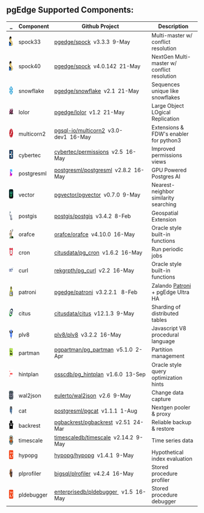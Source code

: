 
## pgEdge Supported Components:

_ |Component|Github Project|Description
---|---|---|---|
<img src=img/spock.png height=25 width=25> | spock33 | [pgedge/spock](https://github.com/pgedge/spock/tags)&nbsp;&nbsp;v3.3.3&nbsp;&nbsp;9-May | Multi-master w/ conflict resolution
<img src=img/spock.png height=25 width=25> | spock40 | [pgedge/spock](https://github.com/pgedge/spock/tags)&nbsp;&nbsp;v4.0.142&nbsp;&nbsp;21-May | NextGen Multi-master w/ conflict resolution
<img src=img/snowflake.png height=25 width=25> | snowflake | [pgedge/snowflake](https://github.com/pgedge/snowflake/tags)&nbsp;&nbsp;v2.1&nbsp;&nbsp;21-May | Sequences unique like snowflakes
<img src=img/lola.png height=20 width=35> | lolor | [pgedge/lolor](https://github.com/pgedge/lolor/tags)&nbsp;&nbsp;v1.2&nbsp;&nbsp;21-May | Large Object LOgical Replication
<img src=img/multicorn.png height=25 width=25> | multicorn2 | [pgsql-io/multicorn2](https://github.com/pgsql-io/multicorn2/tags)&nbsp;&nbsp;v3.0-dev1&nbsp;&nbsp;16-May | Extensions & FDW's enabler for python3
<img src=img/cybertec.png height=25 width=25> | cybertec | [cybertec/permissions](https://github.com/cybertec-postgresql/pg_permissions/tags)&nbsp;&nbsp;v2.5&nbsp;&nbsp;16-May | Improved permissions views
<img src=img/pgml.png height=25 width=25> | postgresml | [postgresml/postgresml](https://github.com/postgresml/postgresml/tags)&nbsp;&nbsp;v2.8.2&nbsp;&nbsp;16-May | GPU Powered Postgres AI
<img src=img/vector.png height=25 width=25> | vector | [pgvector/pgvector](https://github.com/pgvector/pgvector/tags)&nbsp;&nbsp;v0.7.0&nbsp;&nbsp;9-May | Nearest-neighbor similarity searching
<img src=img/postgis.png height=25 width=25> | postgis | [postgis/postgis](https://github.com/postgis/postgis/tags)&nbsp;&nbsp;v3.4.2&nbsp;&nbsp;8-Feb | Geospatial Extension
<img src=img/orafce.png height=25 width=25> | orafce | [orafce/orafce](https://github.com/orafce/orafce/tags)&nbsp;&nbsp;v4.10.0&nbsp;&nbsp;16-May | Oracle style built-in functions
<img src=img/cron.png height=25 width=25> | cron | [citusdata/pg_cron](https://github.com/citusdata/pg_cron/tags)&nbsp;&nbsp;v1.6.2&nbsp;&nbsp;16-May | Run periodic jobs
<img src=img/curl.png height=20 width=40> | curl | [rekgrpth/pg_curl](https://github.com/RekGRpth/pg_curl)&nbsp;&nbsp;v2.2&nbsp;&nbsp;16-May | Oracle style built-in functions
<img src=img/patroni.png height=25 width=25> | patroni | [pgedge/patroni](https://github.com/pgedge/pgedge-patroni/tags)&nbsp;&nbsp;v3.2.2.1 &nbsp;&nbsp;8-Feb | Zalando [Patroni](http:/github.com/zalando/patroni) + pgEdge Ultra HA
<img src=img/citus.png height=25 width=25> | citus  | [citusdata/citus](https://github.com/citusdata/citus/tags)&nbsp;&nbsp;v12.1.3&nbsp;&nbsp;9-May | Sharding of distributed tables
<img src=img/v8.png height=25 width=25> | plv8 | [plv8/plv8](https://github.com/plv8/plv8/tags)&nbsp;&nbsp;v3.2.2&nbsp;&nbsp;16-May | Javascript V8 procedural language
<img src=img/partman.png height=25 width=25> | partman | [pgpartman/pg_partman](https://github.com/pgpartman/pg_partman/tags)&nbsp;&nbsp;v5.1.0&nbsp;&nbsp;2-Apr | Partition management
<img src=img/hintplan.png height=25 width=25> | hintplan | [osscdb/pg_hintplan](https://github.com/ossc-db/pg_hint_plan/tags)&nbsp;&nbsp;v1.6.0&nbsp;&nbsp;13-Sep | Oracle style query optimization hints
<img src=img/wal2json.png height=25 width=25> | wal2json | [eulerto/wal2json](https://github.com/eulerto/wal2json/tags)&nbsp;&nbsp;v2.6&nbsp;&nbsp;9-May | Change data capture
<img src=img/pgcat.png height=25 width=25> | cat | [postgresml/pgcat](https://github.com/postgresml/pgcat/tags)&nbsp;&nbsp;v1.1.1&nbsp;&nbsp;1-Aug | Nextgen pooler & proxy
<img src=img/backrest.png height=25 width=25> | backrest | [pgbackrest/pgbackrest](https://github.com/pgbackrest/pgbackrest/tags)&nbsp;&nbsp;v2.51&nbsp;&nbsp;24-Mar | Reliable backup & restore
<img src=img/timescaledb.png height=25 width=25> | timescale | [timescaledb/timescale](https://github.com/timescale/timescaledb/tags)&nbsp;&nbsp;v2.14.2&nbsp;&nbsp;9-May | Time series data
<img src=img/whatif.png height=25 width=25> | hypopg | [hypopg/hypopg](https://github.com/hypopg/hypopg/tags)&nbsp;&nbsp;v1.4.1&nbsp;&nbsp;9-May | Hypothetical index evaluation
<img src=img/jan.png height=25 width=auto> | plprofiler | [bigsql/plrofiler](https://github.com/bigsql/plprofiler/tags)&nbsp;&nbsp;v4.2.4&nbsp;&nbsp;16-May | Stored procedure profiler 
<img src=img/whatif.png height=25 width=25> | pldebugger | [enterprisedb/pldebugger ](https://github.com/enterprisedb/pldebugger/tags)&nbsp;&nbsp;v1.5&nbsp;&nbsp;16-May | Stored procedure debugger




